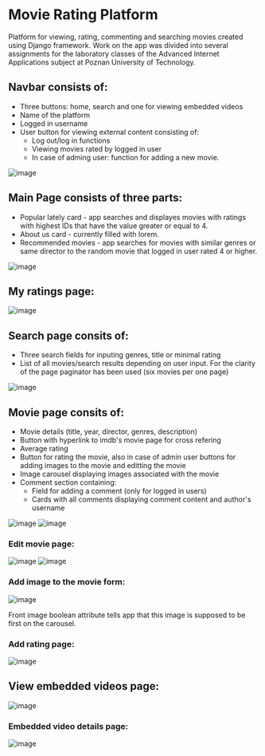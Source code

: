 # Movie Rating Platform
Platform for viewing, rating, commenting and searching movies created using Django framework. Work on the app was divided into several assignments for the laboratory classes of the Advanced Internet Applications subject at Poznan University of Technology.

## Navbar consists of:
- Three buttons: home, search and one for viewing embedded videos
- Name of the platform
- Logged in username
- User button for viewing external content consisting of:
  - Log out/log in functions
  - Viewing movies rated by logged in user
  - In case of adming user: function for adding a new movie.

![image](https://github.com/Kopczuch/Movie-Rating-Platform/assets/55816369/add820a0-df61-4431-8a97-42eb8995e89b)

## Main Page consists of three parts:
- Popular lately card - app searches and displayes movies with ratings with highest IDs that have the value greater or equal to 4.
- About us card - currently filled with lorem.
- Recommended movies - app searches for movies with similar genres or same director to the random movie that logged in user rated 4 or higher.

![image](https://github.com/Kopczuch/Movie-Rating-Platform/assets/55816369/ce7f7d1e-48b1-4968-b5ca-f7469a28919e)

## My ratings page:
![image](https://github.com/Kopczuch/Movie-Rating-Platform/assets/55816369/496207d8-0b8b-4388-95f1-d4cb2f6151db)

## Search page consits of:
- Three search fields for inputing genres, title or minimal rating
- List of all movies/search results depending on user input. For the clarity of the page paginator has been used (six movies per one page)

![image](https://github.com/Kopczuch/Movie-Rating-Platform/assets/55816369/389c165e-33fb-405d-a462-58cf294a2f68)

## Movie page consits of:
- Movie details (title, year, director, genres, description)
- Button with hyperlink to imdb's movie page for cross refering
- Average rating
- Button for rating the movie, also in case of admin user buttons for adding images to the movie and editting the movie
- Image carousel displaying images associated with the movie
- Comment section containing:
  - Field for adding a comment (only for logged in users)
  - Cards with all comments displaying comment content and author's username

![image](https://github.com/Kopczuch/Movie-Rating-Platform/assets/55816369/592bfe08-8d9a-4df6-bbe8-f8fda17e7b91)
![image](https://github.com/Kopczuch/Movie-Rating-Platform/assets/55816369/c59d1df8-416f-463c-8bc9-e988336a25bd)

### Edit movie page:
![image](https://github.com/Kopczuch/Movie-Rating-Platform/assets/55816369/e037e5dd-0727-45e7-a108-66ddacc511e7)
![image](https://github.com/Kopczuch/Movie-Rating-Platform/assets/55816369/72bf120e-dcf5-44e0-90c7-d950891b7f8f)

### Add image to the movie form:
![image](https://github.com/Kopczuch/Movie-Rating-Platform/assets/55816369/ed09416e-1086-42ad-b9c1-36bce9094ca3)

Front image boolean attribute tells app that this image is supposed to be first on the carousel.

### Add rating page:
![image](https://github.com/Kopczuch/Movie-Rating-Platform/assets/55816369/81846a72-269d-4c18-a381-84dd2dc0e4b2)

## View embedded videos page:
![image](https://github.com/Kopczuch/Movie-Rating-Platform/assets/55816369/2e7b2611-8200-41e3-b44e-281bf4f4f28d)

### Embedded video details page:
![image](https://github.com/Kopczuch/Movie-Rating-Platform/assets/55816369/acaea877-6a31-41d4-bf93-c35ccaf6e93a)


